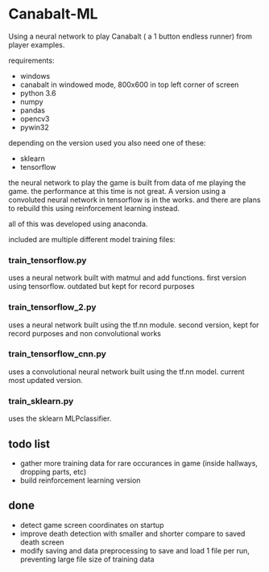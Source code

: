 # Canabalt-ML
Using a neural network to play Canabalt ( a 1 button endless runner) from player examples.

requirements:
  - windows 
  - canabalt in windowed mode, 800x600 in top left corner of screen
  - python 3.6
  - numpy
  - pandas
  - opencv3
  - pywin32
  
depending on the version used you also need one of these:
  - sklearn
  - tensorflow
  

the neural network to play the game is built from data of me playing the game. the performance at this time is not great. A version using a convoluted neural network in tensorflow is in the works. and there are plans to rebuild this using reinforcement learning instead.

all of this was developed using anaconda.

included are multiple different model training files:

### train_tensorflow.py
uses a neural network built with matmul and add functions. first version using tensorflow. outdated but kept for record purposes

### train_tensorflow_2.py
uses a neural network built using the tf.nn module. second version, kept for record purposes and non convolutional works

### train_tensorflow_cnn.py
uses a convolutional neural network built using the tf.nn model. current most updated version. 

### train_sklearn.py
uses the sklearn MLPclassifier.
  
  
## todo list
- gather more training data for rare occurances in game (inside hallways, dropping parts, etc)
- build reinforcement learning version

## done
- detect game screen coordinates on startup
- improve death detection with smaller and shorter compare to saved death screen
- modify saving and data preprocessing to save and load 1 file per run, preventing large file size of training data
